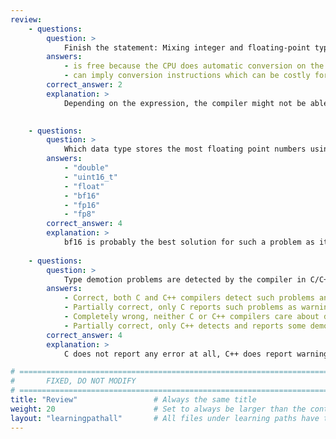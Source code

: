 ```yaml
---
review:
    - questions:
        question: >
            Finish the statement: Mixing integer and floating-point types in arithmetic expressions in C 
        answers:
            - is free because the CPU does automatic conversion on the fly.
            - can imply conversion instructions which can be costly for performance.
        correct_answer: 2
        explanation: >
            Depending on the expression, the compiler might not be able to convert the value to the optimal data type, and conversion might be needed at runtime. Conversion instructions have 3-6 CPU cycles latency which can be costly if the calculation is done in a loop.
            

    - questions:
        question: >
            Which data type stores the most floating point numbers using the largest range in the same storage, when precision is not the most important requirement?
        answers:
            - "double"
            - "uint16_t"
            - "float"
            - "bf16"
            - "fp16"
            - "fp8"
        correct_answer: 4
        explanation: >
            bf16 is probably the best solution for such a problem as it takes only 16-bits but has the same range as float (-3.4e+38, 3.4e+38).
               
    - questions:
        question: >
            Type demotion problems are detected by the compiler in C/C++.
        answers:
            - Correct, both C and C++ compilers detect such problems and fail compilation
            - Partially correct, only C reports such problems as warnings.
            - Completely wrong, neither C or C++ compilers care about demotion problems.
            - Partially correct, only C++ detects and reports some demotion problem cases as warnings.
        correct_answer: 4
        explanation: >
            C does not report any error at all, C++ does report warnings when doing bracket initializations of values from a larger datatype to a smaller one. However it ignores assignments.

# ================================================================================
#       FIXED, DO NOT MODIFY
# ================================================================================
title: "Review"                 # Always the same title
weight: 20                      # Set to always be larger than the content in this path
layout: "learningpathall"       # All files under learning paths have this same wrapper
---
```

